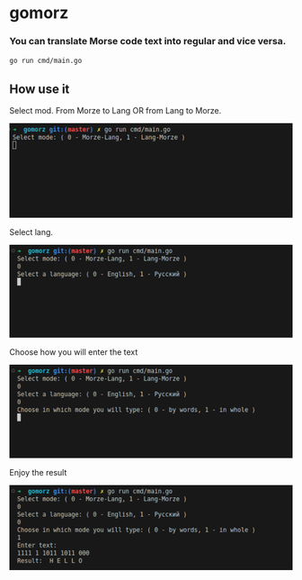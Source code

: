 # gomorz

### You can translate Morse code text into regular and vice versa.

```sh
go run cmd/main.go
```
## How use it

Select mod. From Morze to Lang OR from Lang to Morze.

![select mod](./.github/selectmod.png)


Select lang.

![select lang](./.github/selectlang.png)

Choose how you will enter the text

![select mod](./.github/selectmode.png)


Enjoy the result

![select mod](./.github/result.png)
